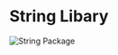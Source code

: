 # String Libary

![String Package](https://img.shields.io/bundlephobia/min/@shaanhurley/string-packagee)
